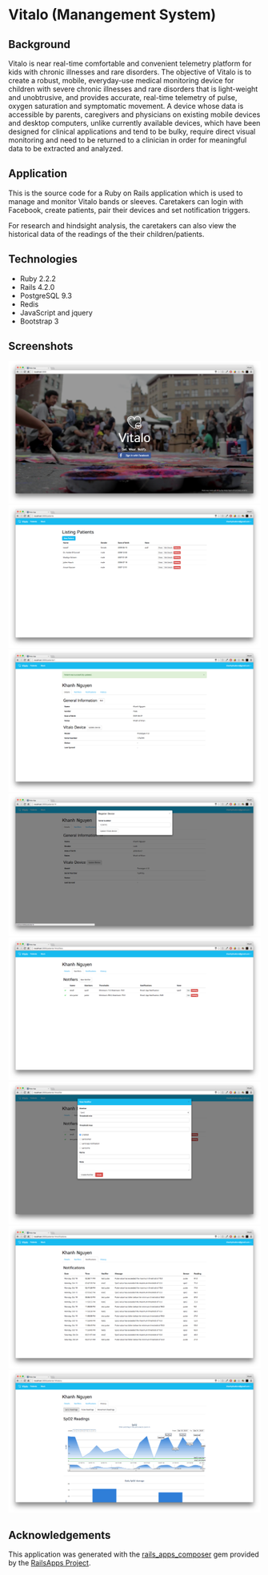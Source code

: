 Vitalo (Manangement System)
================

## Background
Vitalo is near real-time comfortable and convenient telemetry platform for kids with chronic illnesses and rare disorders. The objective of Vitalo is to create a robust, mobile, everyday-use medical monitoring device for children with severe chronic illnesses and rare disorders that is light-weight and unobtrusive, and provides accurate, real-time telemetry of pulse, oxygen saturation and symptomatic movement. A device whose data is accessible by parents, caregivers and physicians on existing mobile devices and desktop computers, unlike currently available devices, which have been designed for clinical applications and tend to be bulky, require direct visual monitoring and need to be returned to a clinician in order for meaningful data to be extracted and analyzed.

## Application
This is the source code for a Ruby on Rails application which is used to
manage and monitor Vitalo bands or sleeves. Caretakers can login with Facebook, create
patients, pair their devices and set notification triggers.

For research and hindsight analysis, the caretakers can also view the historical data of the readings of the their children/patients.

## Technologies
- Ruby 2.2.2
- Rails 4.2.0
- PostgreSQL 9.3
- Redis
- JavaScript and jquery
- Bootstrap 3

## Screenshots
![alt tag](screenshots/1.png)
![alt tag](screenshots/2.png)
![alt tag](screenshots/3.png)
![alt tag](screenshots/4.png)
![alt tag](screenshots/5.png)
![alt tag](screenshots/6.png)
![alt tag](screenshots/7.png)
![alt tag](screenshots/8.png)

Acknowledgements
-----------
This application was generated with the [rails_apps_composer](https://github.com/RailsApps/rails_apps_composer) gem
provided by the [RailsApps Project](http://railsapps.github.io/).
